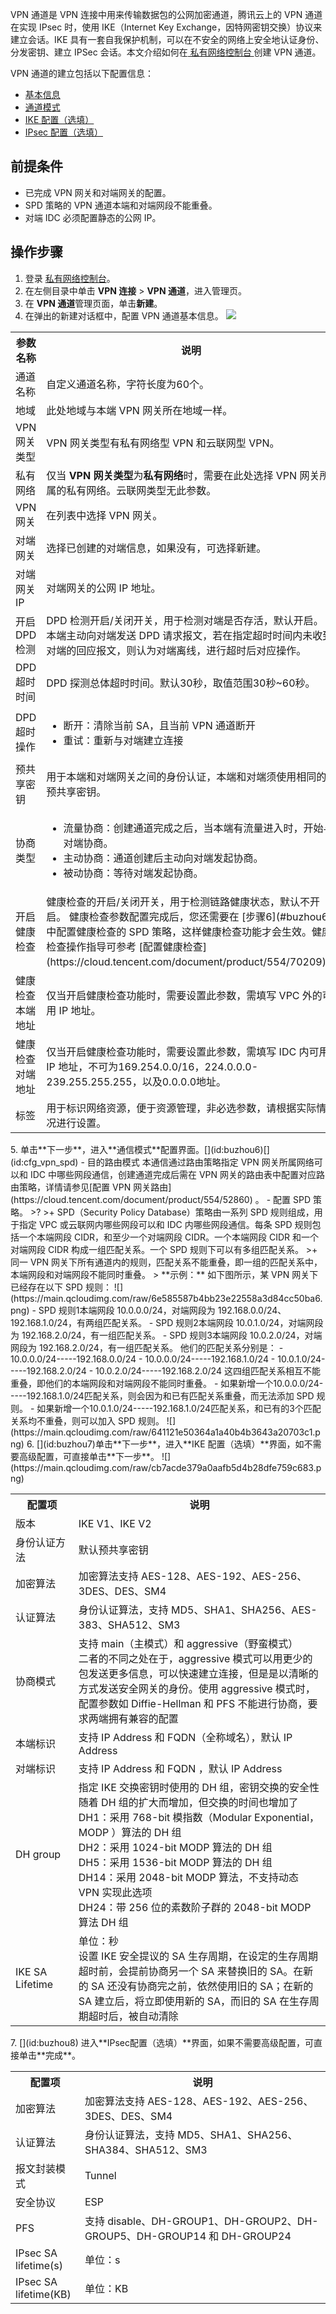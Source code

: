 VPN 通道是 VPN 连接中用来传输数据包的公网加密通道，腾讯云上的 VPN 通道在实现 IPsec 时，使用 IKE（Internet Key Exchange，因特网密钥交换）协议来建立会话。IKE 具有一套自我保护机制，可以在不安全的网络上安全地认证身份、分发密钥、建立 IPSec 会话。本文介绍如何在[ 私有网络控制台 ](https://console.cloud.tencent.com/vpc/vpnConn?rid=25)创建 VPN 通道。

VPN 通道的建立包括以下配置信息：
+ [基本信息](#buzhou4)
+ [通道模式](#buzhou6)
+ [IKE 配置（选填）](#buzhou7)
+ [IPsec 配置（选填）](#buzhou8)

## 前提条件
+ 已完成 VPN 网关和对端网关的配置。
+ SPD 策略的 VPN 通道本端和对端网段不能重叠。
+ 对端 IDC 必须配置静态的公网 IP。




## 操作步骤
1. 登录 [私有网络控制台](https://console.cloud.tencent.com/vpc/vpc?rid=1)。
2. 在左侧目录中单击 **VPN 连接** > **VPN 通道**，进入管理页。
3. 在 **VPN 通道**管理页面，单击**新建**。
4. 在弹出的新建对话框中，配置 VPN 通道基本信息。[](id:buzhou4)
![](https://qcloudimg.tencent-cloud.cn/raw/2a8cf9d6e7436d438ee906ef825a7148.png)
<table>
<tr>
<th>参数名称</th>
<th>说明</th>
</tr>
<tr>
<td>通道名称</td>
<td>自定义通道名称，字符长度为60个。</td>
</tr>
<tr>
<td>地域</td>
<td>此处地域与本端 VPN 网关所在地域一样。</td>
</tr>
<tr>
<td>VPN 网关类型</td>
<td>VPN 网关类型有私有网络型 VPN 和云联网型 VPN。</td>
</tr>
<tr>
<td>私有网络</td>
<td>仅当 <b>VPN 网关类型</b>为<b>私有网络</b>时，需要在此处选择 VPN 网关所属的私有网络。云联网类型无此参数。</td>
</tr>
<tr>
<td>VPN 网关</td>
<td>在列表中选择 VPN 网关。</td>
</tr>
<tr>
<td>对端网关</td>
<td>选择已创建的对端信息，如果没有，可选择新建。</td>
</tr>
<tr>
<td>对端网关 IP</td>
<td>对端网关的公网 IP 地址。</td>
</tr>
<tr>
<td>开启 DPD 检测</td>
<td>DPD 检测开启/关闭开关，用于检测对端是否存活，默认开启。</br>本端主动向对端发送 DPD 请求报文，若在指定超时时间内未收到对端的回应报文，则认为对端离线，进行超时后对应操作。</td>
</tr>
<tr>
<td>DPD 超时时间</td>
<td>DPD 探测总体超时时间。默认30秒，取值范围30秒~60秒。</td>
</tr>
<tr>
<td>DPD 超时操作</td>
<td><ul><li>断开：清除当前 SA，且当前 VPN 通道断开</li><li>重试：重新与对端建立连接</li></ul></td>
</tr>
<tr>
<td>预共享密钥</td>
<td>用于本端和对端网关之间的身份认证，本端和对端须使用相同的预共享密钥。</td>
</tr>
<tr>
<td>协商类型</td>
<td><ul><li>流量协商：创建通道完成之后，当本端有流量进入时，开始与对端协商。</li><li>主动协商：通道创建后主动向对端发起协商。</li><li>被动协商：等待对端发起协商。</li></ul></td>
</tr>
<tr>
<td>开启健康检查</td>
<td>健康检查的开启/关闭开关，用于检测链路健康状态，默认不开启。
<dx-alert infotype="explain" title="">
健康检查参数配置完成后，您还需要在 [步骤6](#buzhou6) 中配置健康检查的 SPD 策略，这样健康检查功能才会生效。健康检查操作指导可参考 [配置健康检查](https://cloud.tencent.com/document/product/554/70209)。
</dx-alert>
</td>
</tr>
<tr>
<td>健康检查本端地址</td>
<td>仅当开启健康检查功能时，需要设置此参数，需填写 VPC 外的可用 IP 地址。</td>
</tr>
<tr>
<td>健康检查对端地址</td>
<td>仅当开启健康检查功能时，需要设置此参数，需填写 IDC 内可用 IP 地址，不可为169.254.0.0/16，224.0.0.0-239.255.255.255，以及0.0.0.0地址。</td>
</tr>
<tr>
<td>标签</td>
<td>用于标识网络资源，便于资源管理，非必选参数，请根据实际情况进行设置。</td>
</tr>
</table>
5. 单击**下一步**，进入**通信模式**配置界面。[](id:buzhou6)[](id:cfg_vpn_spd)
 - 目的路由模式
  本通信通过路由策略指定 VPN 网关所属网络可以和 IDC 中哪些网段通信，创建通道完成后需在 VPN 网关的路由表中配置对应路由策略，详情请参见[配置 VPN 网关路由](https://cloud.tencent.com/document/product/554/52860) 。
 - 配置 SPD 策略。
>?
>+ SPD（Security Policy Database）策略由一系列 SPD 规则组成，用于指定 VPC 或云联网内哪些网段可以和 IDC 内哪些网段通信。每条 SPD 规则包括一个本端网段 CIDR，和至少一个对端网段 CIDR。一个本端网段 CIDR 和一个对端网段 CIDR 构成一组匹配关系。一个 SPD 规则下可以有多组匹配关系。
>+ 同一 VPN 网关下所有通道内的规则，匹配关系不能重叠，即一组的匹配关系中，本端网段和对端网段不能同时重叠。
>
**示例：**
如下图所示，某 VPN 网关下已经存在以下 SPD 规则：
![](https://main.qcloudimg.com/raw/6e585587b4bb23e22558a3d84cc50ba6.png)
 - SPD 规则1本端网段 10.0.0.0/24，对端网段为 192.168.0.0/24、192.168.1.0/24，有两组匹配关系。
 - SPD 规则2本端网段 10.0.1.0/24，对端网段为 192.168.2.0/24，有一组匹配关系。
 - SPD 规则3本端网段 10.0.2.0/24，对端网段为 192.168.2.0/24，有一组匹配关系。
 他们的匹配关系分别是：
 - 10.0.0.0/24-----192.168.0.0/24
 - 10.0.0.0/24-----192.168.1.0/24
 - 10.0.1.0/24-----192.168.2.0/24
 - 10.0.2.0/24-----192.168.2.0/24
这四组匹配关系相互不能重叠，即他们的本端网段和对端网段不能同时重叠。
 - 如果新增一个10.0.0.0/24-----192.168.1.0/24匹配关系，则会因为和已有匹配关系重叠，而无法添加 SPD 规则。
 - 如果新增一个10.0.1.0/24-----192.168.1.0/24匹配关系，和已有的3个匹配关系均不重叠，则可以加入 SPD 规则。
![](https://main.qcloudimg.com/raw/641121e50364a1a40b4b3643a20703c1.png)
6. [](id:buzhou7)单击**下一步**，进入**IKE 配置（选填）**界面，如不需要高级配置，可直接单击**下一步**。
 ![](https://main.qcloudimg.com/raw/cb7acde379a0aafb5d4b28dfe759c683.png)
<table>
<tr>
<th width="20%">配置项</th>
<th>说明</th>
</tr>
<tr>
<td>版本</td>
<td>IKE V1、IKE V2</td>
</tr>
<tr>
<td>身份认证方法</td>
<td>默认预共享密钥</td>
</tr>
<tr>
<td>加密算法</td>
<td>加密算法支持 AES-128、AES-192、AES-256、3DES、DES、SM4</td>
</tr>
<tr>
<td>认证算法</td>
<td>身份认证算法，支持 MD5、SHA1、SHA256、AES-383、SHA512、SM3</td>
</tr>
<tr>
<td>协商模式</td>
<td>支持 main（主模式）和 aggressive（野蛮模式）<br/>二者的不同之处在于，aggressive 模式可以用更少的包发送更多信息，可以快速建立连接，但是是以清晰的方式发送安全网关的身份。使用 aggressive 模式时，配置参数如 Diffie-Hellman 和 PFS 不能进行协商，要求两端拥有兼容的配置</td>
</tr>
<tr>
<td>本端标识</td>
<td>支持 IP Address 和 FQDN（全称域名），默认 IP Address</td>
</tr>
<tr>
<td>对端标识</td>
<td>支持 IP Address 和 FQDN ，默认 IP Address</td>
</tr>
<tr>
<td>DH group</td>
<td>指定 IKE 交换密钥时使用的 DH 组，密钥交换的安全性随着 DH 组的扩大而增加，但交换的时间也增加了<br/>DH1：采用 768-bit 模指数（Modular Exponential，MODP ）算法的 DH 组<br/> DH2：采用 1024-bit MODP 算法的 DH 组<br/> DH5：采用 1536-bit MODP 算法的 DH 组<br/>DH14：采用 2048-bit MODP 算法，不支持动态 VPN 实现此选项<br/>DH24：带 256 位的素数阶子群的 2048-bit MODP 算法 DH 组</td>
</tr>
<tr>
<td>IKE SA Lifetime</td>
<td>单位：秒<br/>设置 IKE 安全提议的 SA 生存周期，在设定的生存周期超时前，会提前协商另一个 SA 来替换旧的 SA。在新的 SA 还没有协商完之前，依然使用旧的 SA；在新的 SA 建立后，将立即使用新的 SA，而旧的 SA 在生存周期超时后，被自动清除</td>
</tr>
</table>
7. [](id:buzhou8) 进入**IPsec配置（选填）**界面，如果不需要高级配置，可直接单击**完成**。
<table>
<tr>
<th width="22%">配置项</th>
<th>说明</th>
</tr>
<tr>
<td>加密算法</td>
<td>加密算法支持 AES-128、AES-192、AES-256、3DES、DES、SM4</td>
</tr>
<tr>
<td>认证算法</td>
<td>身份认证算法，支持 MD5、SHA1、SHA256、SHA384、SHA512、SM3</td>
</tr>
<tr>
<td>报文封装模式</td>
<td>Tunnel</td>
</tr>
<tr>
<td>安全协议</td>
<td>ESP</td>
</tr>
<tr>
<td>PFS</td>
<td>支持 disable、DH-GROUP1、DH-GROUP2、DH-GROUP5、DH-GROUP14 和 DH-GROUP24</td>
</tr>
<tr>
<td>IPsec SA lifetime(s)</td>
<td>单位：s</td>
</tr>
<tr>
<td>IPsec SA lifetime(KB)</td>
<td>单位：KB</td>
</tr>
</table>
	 
